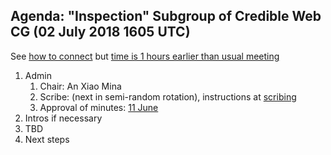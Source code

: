 ## Agenda: "Inspection" Subgroup of Credible Web CG (02 July 2018 1605 UTC)

See [how to connect](../how-to-connect.md) but [time is 1 hours earlier than usual meeting](https://www.timeanddate.com/worldclock/fixedtime.html?msg=Inspection+Subgroup+Meeting&iso=20180702T1605&p1=1440&ah=1)

1. Admin
    1. Chair: An Xiao Mina
    1. Scribe: (next in semi-random rotation), instructions at [scribing](../scribing.html)
    1. Approval of minutes: [11 June](https://credweb.org/minutes/20180611.html)
1. Intros if necessary
1. TBD
1. Next steps



   
